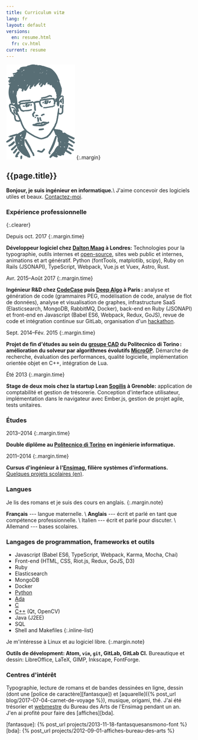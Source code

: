 ```yaml
---
title: Curriculum vitæ
lang: fr
layout: default
versions:
  en: resume.html
  fr: cv.html
current: resume
---
```


![Photo](/public/tete.svg)
{:.margin}

{{page.title}}
------

**Bonjour, je suis ingénieur en informatique.**\\
J'aime concevoir des logiciels utiles et beaux.
<a href="mailto:&#106;&#097;&#110;&#121;&#046;&#098;&#101;&#108;&#108;&#117;&#122;&#064;&#104;&#111;&#116;&#109;&#097;&#105;&#108;&#046;&#102;&#114;">Contactez-moi</a>.

### Expérience professionnelle
{:.clearer}

Depuis oct. 2017
{:.margin.time}

**Développeur logiciel chez [Dalton Maag](http://www.daltonmaag.com/) à Londres:**
Technologies pour la typographie, outils internes et
[open-source](https://github.com/googlei18n/glyphsLib),
sites web public et internes, animations et art génératif.
Python (fontTools, matplotlib, scipy), Ruby on Rails (JSONAPI),
TypeScript, Webpack, Vue.js et Vuex, Astro, Rust.

Avr. 2015–Août 2017
{:.margin.time}

**Ingénieur R&D chez [CodeCase](http://codecasesoftware.com/) puis
[Deep Algo](https://www.deepalgo.com/) à Paris :** analyse et génération de code
(grammaires PEG, modélisation de code, analyse de flot de données), analyse et
visualisation de graphes, infrastructure SaaS (Elasticsearch, MongoDB, RabbitMQ,
Docker), back-end en Ruby (JSONAPI) et front-end en Javascript (Babel ES6,
Webpack, Redux, GoJS), revue de code et intégration continue sur GitLab,
organisation d'un [hackathon](https://github.com/DeepAlgo/HackathonJune2017).

Sept. 2014–Fév. 2015
{:.margin.time}

**Projet de fin d'études au sein du [groupe CAD](http://www.cad.polito.it/) du Politecnico di
Torino : amélioration du solveur par algorithmes évolutifs
[MicroGP](http://ugp3.sourceforge.net/).** Démarche de recherche, évaluation
des performances, qualité logicielle, implémentation orientée objet en C++,
intégration de Lua.

Été 2013
{:.margin.time}

**Stage de deux mois chez la startup Lean [Sogilis](http://sogilis.com/) à
Grenoble:** application de comptabilité et gestion de trésorerie. Conception
d'interface utilisateur, implémentation dans le navigateur avec Ember.js,
gestion de projet agile, tests unitaires.

### Études

2013–2014
{:.margin.time}

**Double diplôme au [Politecnico di Torino](http://www.polito.it) en
ingénierie informatique.**

2011–2014
{:.margin.time}

**Cursus d'ingénieur à l'[Ensimag](http://ensimag.grenoble-inp.fr), filière
systèmes d'informations.** [Quelques projets scolaires (en)](projects.html#school).

### Langues

Je lis des romans et je suis des cours en anglais.
{:.margin.note}

**Français** --- langue maternelle. \\
**Anglais** --- écrit et parlé en tant que compétence professionnelle. \\
Italien --- écrit et parlé pour discuter. \\
Allemand --- bases scolaires.



### Langages de programmation, frameworks et outils

* Javascript (Babel ES6, TypeScript, Webpack, Karma, Mocha, Chai)
* Front-end (HTML, CSS, Riot.js, Redux, GoJS, D3)
* Ruby
* Elasticsearch
* MongoDB
* Docker
* <a href="{% post_url projects/2013-06-14-robair %}" title="Example project: a robot">Python</a>
* <a href="{% post_url projects/2013-01-15-compiler-for-java-subset %}" title="Example project: a compiler">Ada</a>
* <a href="{% post_url projects/2012-12-10-various-c-projects %}" title="Example project: a shell">C</a>
* <a href="{% post_url projects/2013-06-12-AgileTouch-distributed-scrum %}" title="Example project: augmented agile backlog">C++</a> (Qt, OpenCV)
* Java (J2EE)
* SQL
* Shell and Makefiles
{:.inline-list}

Je m'intéresse à Linux et au logiciel libre.
{:.margin.note}

**Outils de dévelopment: Atom, `vim`, `git`, GitLab, GitLab CI.**
Bureautique et dessin: LibreOffice, LaTeX, GIMP, Inkscape, FontForge.

### Centres d'intérêt

Typographie, lecture de romans et de bandes dessinées en ligne, dessin
(dont une [police de caractère][fantasque]) et
[aquarelle]({% post_url blog/2017-07-04-carnet-de-voyage %}),
musique, origami, thé.
J'ai été trésorier et [webmestre](http://bda.ensimag.fr) du Bureau des Arts de
l'Ensimag pendant un an. J'en ai profité pour faire des [affiches][bda].

[fantasque]: {% post_url projects/2013-11-18-fantasquesansmono-font %}
[bda]: {% post_url projects/2012-09-01-affiches-bureau-des-arts %}
